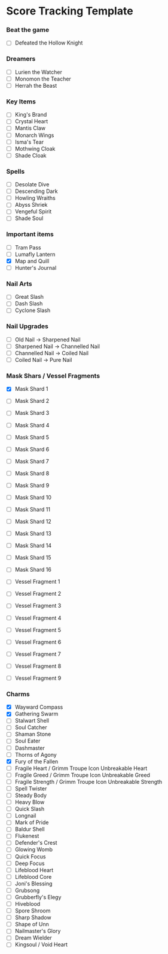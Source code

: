 # Score Tracking Template

### Beat the game

- [ ] Defeated the Hollow Knight

### Dreamers

- [ ] Lurien the Watcher
- [ ] Monomon the Teacher
- [ ] Herrah the Beast

### Key Items

- [ ] King's Brand
- [ ] Crystal Heart
- [ ] Mantis Claw
- [ ] Monarch Wings
- [ ] Isma's Tear
- [ ] Mothwing Cloak
- [ ] Shade Cloak

### Spells

- [ ] Desolate Dive
- [ ] Descending Dark
- [ ] Howling Wraiths
- [ ] Abyss Shriek
- [ ] Vengeful Spirit
- [ ] Shade Soul

### Important items

- [ ] Tram Pass
- [ ] Lumafly Lantern
- [x] Map and Quill
- [ ] Hunter's Journal

### Nail Arts

- [ ] Great Slash
- [ ] Dash Slash
- [ ] Cyclone Slash

### Nail Upgrades

- [ ] Old Nail -> Sharpened Nail
- [ ] Sharpened Nail -> Channelled Nail
- [ ] Channelled Nail -> Coiled Nail
- [ ] Coiled Nail -> Pure Nail

### Mask Shars / Vessel Fragments

- [x] Mask Shard 1
- [ ] Mask Shard 2
- [ ] Mask Shard 3
- [ ] Mask Shard 4
- [ ] Mask Shard 5
- [ ] Mask Shard 6
- [ ] Mask Shard 7
- [ ] Mask Shard 8
- [ ] Mask Shard 9
- [ ] Mask Shard 10
- [ ] Mask Shard 11
- [ ] Mask Shard 12
- [ ] Mask Shard 13
- [ ] Mask Shard 14
- [ ] Mask Shard 15
- [ ] Mask Shard 16
- [ ] Vessel Fragment 1
- [ ] Vessel Fragment 2
- [ ] Vessel Fragment 3
- [ ] Vessel Fragment 4
- [ ] Vessel Fragment 5
- [ ] Vessel Fragment 6
- [ ] Vessel Fragment 7
- [ ] Vessel Fragment 8
- [ ] Vessel Fragment 9


### Charms

- [x] Wayward Compass
- [x] Gathering Swarm
- [ ] Stalwart Shell
- [ ] Soul Catcher
- [ ] Shaman Stone
- [ ] Soul Eater
- [ ] Dashmaster
- [ ] Thorns of Agony
- [x] Fury of the Fallen
- [ ] Fragile Heart / Grimm Troupe Icon Unbreakable Heart
- [ ] Fragile Greed / Grimm Troupe Icon Unbreakable Greed
- [ ] Fragile Strength / Grimm Troupe Icon Unbreakable Strength
- [ ] Spell Twister
- [ ] Steady Body
- [ ] Heavy Blow
- [ ] Quick Slash
- [ ] Longnail
- [ ] Mark of Pride
- [ ] Baldur Shell
- [ ] Flukenest
- [ ] Defender's Crest
- [ ] Glowing Womb
- [ ] Quick Focus
- [ ] Deep Focus
- [ ] Lifeblood Heart
- [ ] Lifeblood Core
- [ ] Joni's Blessing
- [ ] Grubsong
- [ ] Grubberfly's Elegy
- [ ] Hiveblood
- [ ] Spore Shroom
- [ ] Sharp Shadow
- [ ] Shape of Unn
- [ ] Nailmaster's Glory
- [ ] Dream Wielder
- [ ] Kingsoul / Void Heart
